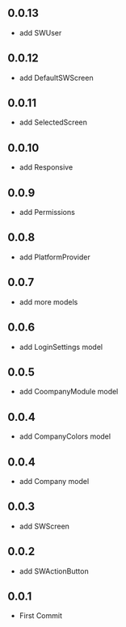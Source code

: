## 0.0.13

- add SWUser

## 0.0.12

- add DefaultSWScreen

## 0.0.11

- add SelectedScreen

## 0.0.10

- add Responsive

## 0.0.9

- add Permissions

## 0.0.8

- add PlatformProvider

## 0.0.7

- add more models

## 0.0.6

- add LoginSettings model

## 0.0.5

- add CoompanyModule model

## 0.0.4

- add CompanyColors model

## 0.0.4

- add Company model

## 0.0.3

- add SWScreen

## 0.0.2

- add SWActionButton

## 0.0.1

- First Commit
